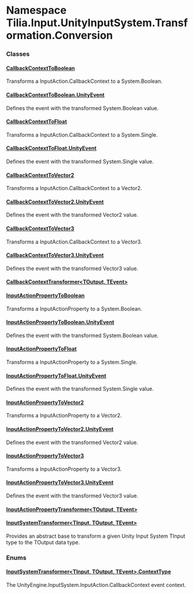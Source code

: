 # Namespace Tilia.Input.UnityInputSystem.Transformation.Conversion

### Classes

#### [CallbackContextToBoolean]

Transforms a InputAction.CallbackContext to a System.Boolean.

#### [CallbackContextToBoolean.UnityEvent]

Defines the event with the transformed System.Boolean value.

#### [CallbackContextToFloat]

Transforms a InputAction.CallbackContext to a System.Single.

#### [CallbackContextToFloat.UnityEvent]

Defines the event with the transformed System.Single value.

#### [CallbackContextToVector2]

Transforms a InputAction.CallbackContext to a Vector2.

#### [CallbackContextToVector2.UnityEvent]

Defines the event with the transformed Vector2 value.

#### [CallbackContextToVector3]

Transforms a InputAction.CallbackContext to a Vector3.

#### [CallbackContextToVector3.UnityEvent]

Defines the event with the transformed Vector3 value.

#### [CallbackContextTransformer<TOutput, TEvent>]

#### [InputActionPropertyToBoolean]

Transforms a InputActionProperty to a System.Boolean.

#### [InputActionPropertyToBoolean.UnityEvent]

Defines the event with the transformed System.Boolean value.

#### [InputActionPropertyToFloat]

Transforms a InputActionProperty to a System.Single.

#### [InputActionPropertyToFloat.UnityEvent]

Defines the event with the transformed System.Single value.

#### [InputActionPropertyToVector2]

Transforms a InputActionProperty to a Vector2.

#### [InputActionPropertyToVector2.UnityEvent]

Defines the event with the transformed Vector2 value.

#### [InputActionPropertyToVector3]

Transforms a InputActionProperty to a Vector3.

#### [InputActionPropertyToVector3.UnityEvent]

Defines the event with the transformed Vector3 value.

#### [InputActionPropertyTransformer<TOutput, TEvent>]

#### [InputSystemTransformer<TInput, TOutput, TEvent>]

Provides an abstract base to transform a given Unity Input System TInput type to the TOutput data type.

### Enums

#### [InputSystemTransformer<TInput, TOutput, TEvent>.ContextType]

The UnityEngine.InputSystem.InputAction.CallbackContext event context.

[CallbackContextToBoolean]: CallbackContextToBoolean.md
[CallbackContextToBoolean.UnityEvent]: CallbackContextToBoolean.UnityEvent.md
[CallbackContextToFloat]: CallbackContextToFloat.md
[CallbackContextToFloat.UnityEvent]: CallbackContextToFloat.UnityEvent.md
[CallbackContextToVector2]: CallbackContextToVector2.md
[CallbackContextToVector2.UnityEvent]: CallbackContextToVector2.UnityEvent.md
[CallbackContextToVector3]: CallbackContextToVector3.md
[CallbackContextToVector3.UnityEvent]: CallbackContextToVector3.UnityEvent.md
[CallbackContextTransformer<TOutput, TEvent>]: CallbackContextTransformer-2.md
[InputActionPropertyToBoolean]: InputActionPropertyToBoolean.md
[InputActionPropertyToBoolean.UnityEvent]: InputActionPropertyToBoolean.UnityEvent.md
[InputActionPropertyToFloat]: InputActionPropertyToFloat.md
[InputActionPropertyToFloat.UnityEvent]: InputActionPropertyToFloat.UnityEvent.md
[InputActionPropertyToVector2]: InputActionPropertyToVector2.md
[InputActionPropertyToVector2.UnityEvent]: InputActionPropertyToVector2.UnityEvent.md
[InputActionPropertyToVector3]: InputActionPropertyToVector3.md
[InputActionPropertyToVector3.UnityEvent]: InputActionPropertyToVector3.UnityEvent.md
[InputActionPropertyTransformer<TOutput, TEvent>]: InputActionPropertyTransformer-2.md
[InputSystemTransformer<TInput, TOutput, TEvent>]: InputSystemTransformer-3.md
[InputSystemTransformer<TInput, TOutput, TEvent>.ContextType]: InputSystemTransformer-3.ContextType.md
